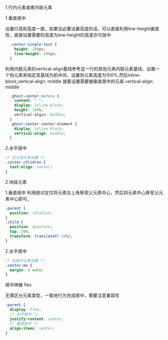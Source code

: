 1.行内元素或者内联元素

  1.垂直居中

  设置行高和高度一致，如果没必要设置高度的话，可以直接利用line-height垂直性，直接设置需要的高度为line-height的高度亦可居中
```css
  .center-single-text {
    height: 100px;
    line-height: 100px;
  }
```    
  利用内联元素的vertical-align基线参考这一行的其他元素内联元素基线，设置一个伪元素来指定其基线为航中间，设置伪元素高度为100%,然后inline-block,vertical-align: middle
  接着设置需要被垂直居中的元素 vertical-align: middle 
```css
  .ghost-center:before {
    content: " ";
    display: inline-block;
    height: 100%;
    vertical-algin: middle;
  }
  .ghost-center center-element {
    display: inline-block;
    vertical-align: middle;
  }
```  
  2.水平居中
```css
/* 在父级元素设置 */
.center-chlidren {
  text-align: center;
}
```  
2.块级元素

  1.垂直居中
利用绝对定位将元素左上角移至父元素中心，然后将元素中心移至父元素中心即可。
```css
.parent {
  position: relative;
}
.child {
  position: absolute;
  top: 50%;
  transform: translateY(-50%); 
}
```
  2.水平居中
```css
/* 在居中元素设置 */
.center-me {
  margin: 0 auto;
}
```
居中神器 flex

无需区分元素类型，一致地行为完成居中，需要注意兼容性
```css
.parent {
  display: flex;
  /* 水平居中 */
  justify-content: center; 
  /* 垂直居中 */
  align-items: center;
}  
```
